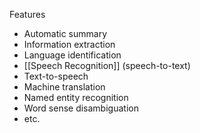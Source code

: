 Features
- Automatic summary
- Information extraction
- Language identification
- [[Speech Recognition]] (speech-to-text)
- Text-to-speech
- Machine translation
- Named entity recognition
- Word sense disambiguation
- etc.
